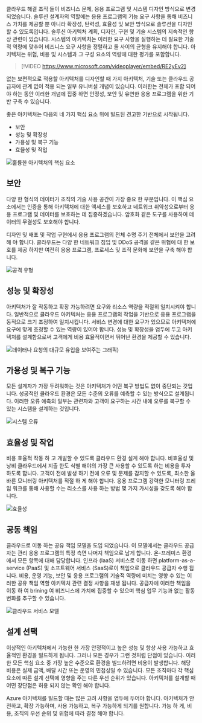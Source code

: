 클라우드 해결 조직 들이 비즈니스 문제, 응용 프로그램 및 시스템 디자인 방식으로 변경 되었습니다. 솔루션 설계자의 역할에는 응용 프로그램의 기능 요구 사항을 통해 비즈니스 가치를 제공할 뿐 아니라 확장성, 탄력성, 효율성 및 보안 방식으로 솔루션을 디자인할 수 있도록입니다. 솔루션 아키텍처 계획, 디자인, 구현 및 기술 시스템의 지속적인 향상 관련이 있습니다. 시스템의 아키텍처는 이러한 요구 사항을 실행하는 데 필요한 기술적 역량에 맞추어 비즈니스 요구 사항을 정렬하고 둘 사이의 균형을 유지해야 합니다. 아키텍처는 위험, 비용 및 시스템과 그 구성 요소의 역량에 대한 평가를 포함합니다.

> [!VIDEO https://www.microsoft.com/videoplayer/embed/RE2yEv2]

없는 보편적으로 적용할 아키텍처를 디자인할 때 가지 아키텍처, 기술 또는 클라우드 공급자에 관계 없이 적용 되는 일부 유니버설 개념이 있습니다. 이러한는 전체가 포함 되어야 하는 동안 이러한 개념에 집중 하면 안정성, 보안 및 유연한 응용 프로그램을 위한 기반 구축 수 있습니다.

좋은 아키텍처는 다음의 네 가지 핵심 요소 위에 빌드된 견고한 기반으로 시작됩니다.

* 보안
* 성능 및 확장성
* 가용성 및 복구 기능
* 효율성 및 작업

![훌륭한 아키텍처의 핵심 요소](../media-draft/pillars.png)

## <a name="security"></a>보안

다양 한 형식의 데이터가 조직의 기술 사용 공간이 가장 중요 한 부분입니다. 이 핵심 요소에서는 인증을 통해 아키텍처에 대한 액세스를 보호하고 네트워크 취약성으로부터 응용 프로그램 및 데이터를 보호하는 데 집중하겠습니다. 암호화 같은 도구를 사용하여 데이터의 무결성도 보호해야 합니다.

디자인 및 배포 및 작업 구현에서 응용 프로그램의 전체 수명 주기 전체에서 보안을 고려해 야 합니다. 클라우드는 다양 한 네트워크 침입 및 DDoS 공격을 같은 위협에 대 한 보호를 제공 하지만 여전히 응용 프로그램, 프로세스 및 조직 문화에 보안을 구축 해야 합니다.

![공격 유형](../media-draft/security.png)

## <a name="performance-and-scalability"></a>성능 및 확장성

아키텍처가 잘 작동하고 확장 가능하려면 요구와 리소스 역량을 적절히 일치시켜야 합니다. 일반적으로 클라우드 아키텍처는 응용 프로그램의 작업을 기반으로 응용 프로그램을 동적으로 크기 조정하여 일치시킵니다. 서비스 변경에 대한 요구가 있으므로 아키텍처에 요구에 맞게 조정할 수 있는 역량이 있어야 합니다. 성능 및 확장성을 염두에 두고 아키텍처를 설계함으로써 고객에게 비용 효율적이면서 뛰어난 환경을 제공할 수 있습니다.

![데이터나 요청의 대규모 유입을 보여주는 그래픽](../media-draft/performance-demand.png))

## <a name="availability-and-recoverability"></a>가용성 및 복구 기능

모든 설계자가 가장 두려워하는 것은 아키텍처가 어떤 복구 방법도 없이 중단되는 것입니다. 성공적인 클라우드 환경은 모든 수준의 오류를 예측할 수 있는 방식으로 설계됩니다. 이러한 오류 예측의 일부는 관련자와 고객이 요구하는 시간 내에 오류를 복구할 수 있는 시스템을 설계하는 것입니다.

![시스템 오류](../media-draft/system-failure.png)

## <a name="efficiency-and-operations"></a>효율성 및 작업

비용 효율적 작동 하 고 개발할 수 있도록 클라우드 환경 설계 해야 합니다. 비효율성 및 낭비 클라우드에서 지출 한도 식별 해야의 가장 큰 사용할 수 있도록 하는 비용을 투자 하도록 합니다. 고객이 전에 발생 하기 전에 오류 및 문제를 감지할 수 있도록, 최소한 올바른 모니터링 아키텍처를 적절 하 게 해야 합니다. 응용 프로그램 강력한 모니터링 프레임 워크를 통해 사용할 수는 리소스를 사용 하는 방법 몇 가지 가시성을 갖도록 해야 합니다.

![효율성](../media-draft/efficiency.png)

## <a name="shared-responsibility"></a>공동 책임

클라우드로 이동 하는 공유 책임 모델을 도입 되었습니다. 이 모델에서는 클라우드 공급자는 관리 응용 프로그램의 특정 측면 나머지 책임으로 남게 합니다. 온-프레미스 환경에서 모든 항목에 대해 담당합니다. 인프라 (IaaS) 서비스로 이동 하면 platform-as-a-service (PaaS) 및 소프트웨어 서비스 (SaaS)로이 책임으로 클라우드 공급자 수행 됩니다. 비용, 운영 기능, 보안 및 응용 프로그램의 기술적 역량에 미치는 영향 수 있는 이러한 공유 책임 역할 아키텍처 관련 결정 사항을 재생 됩니다. 공급자에 이러한 책임을 이동 하 여 brining 여 비즈니스에 가치에 집중할 수 있으며 핵심 업무 기능과 없는 활동 변화를 추구할 수 있습니다.

![클라우드 서비스 모델](../media-draft/cloud-responsibility-model.png)

## <a name="design-choices"></a>설계 선택

이상적인 아키텍처에서 가능한 한 가장 안정적이고 높은 성능 및 항상 사용 가능하고 효율적인 환경을 빌드하게 됩니다. 그러나 모든 경우가 그런 것처럼 단점이 있습니다. 이러한 모든 핵심 요소 중 가장 높은 수준으로 환경을 빌드하려면 비용이 발생합니다. 해당 비용은 실제 금액, 배달 시간 또는 운영의 민첩성일 수 있습니다. 모든 조직마다 각 핵심 요소에 따른 설계 선택에 영향을 주는 다른 우선 순위가 있습니다. 아키텍처를 설계할 때 어떤 장단점은 허용 되지 않는 확인 해야 합니다.

Azure 아키텍처를 빌드할 때는 많은 고려 사항을 염두에 두어야 합니다. 아키텍처가 안전하고, 확장 가능하며, 사용 가능하고, 복구 가능하게 되기를 원합니다. 가능 하 게, 비용, 조직의 우선 순위 및 위험에 따라 결정 해야 합니다.